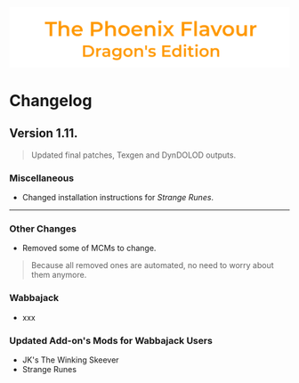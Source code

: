 ![image](images/Banner.png)

# Changelog

## Version 1.11.

> Updated final patches, Texgen and DynDOLOD outputs.

### Miscellaneous

* Changed installation instructions for _Strange Runes_.

---

### Other Changes

* Removed some of MCMs to change.
> Because all removed ones are automated, no need to worry about them anymore.

### Wabbajack

* xxx

### Updated Add-on's Mods for Wabbajack Users

* JK's The Winking Skeever
* Strange Runes
